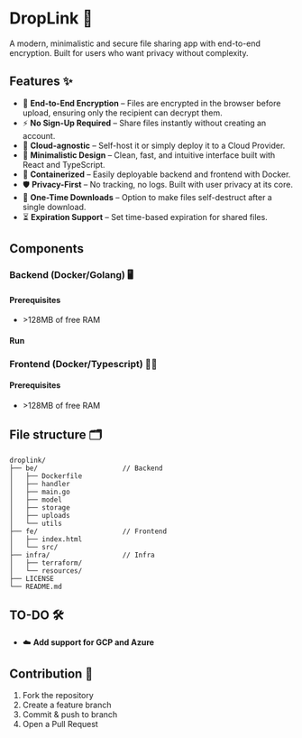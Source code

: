 # DropLink 🔐

A modern, minimalistic and secure file sharing app with end-to-end encryption. Built for users who want privacy without complexity.

## Features ✨

- 🔐 **End-to-End Encryption** – Files are encrypted in the browser before upload, ensuring only the recipient can decrypt them.
- ⚡ **No Sign-Up Required** – Share files instantly without creating an account.
- 📁 **Cloud-agnostic** – Self-host it or simply deploy it to a Cloud Provider.
- 🧩 **Minimalistic Design** – Clean, fast, and intuitive interface built with React and TypeScript.
- 🐳 **Containerized** – Easily deployable backend and frontend with Docker.
- 🛡️ **Privacy-First** – No tracking, no logs. Built with user privacy at its core.
- 🔄 **One-Time Downloads** – Option to make files self-destruct after a single download.
- ⏳ **Expiration Support** – Set time-based expiration for shared files.


## Components

### Backend (Docker/Golang) 🖥️

#### Prerequisites

- \>128MB of free RAM

#### Run



### Frontend (Docker/Typescript) 🧑‍💻

#### Prerequisites

- \>128MB of free RAM


## File structure 🗂️
```
droplink/
├── be/                     // Backend
│   ├── Dockerfile
│   ├── handler
│   ├── main.go
│   ├── model
│   ├── storage
│   ├── uploads
│   └── utils
├── fe/                     // Frontend
│   ├── index.html
│   └── src/ 
├── infra/                  // Infra
│   ├── terraform/
│   └── resources/   
├── LICENSE
└── README.md
```

## TO-DO 🛠️
 - ☁️ **Add support for GCP and Azure**

## Contribution 🤝

 1. Fork the repository
 2. Create a feature branch
 3. Commit & push to branch
 4. Open a Pull Request